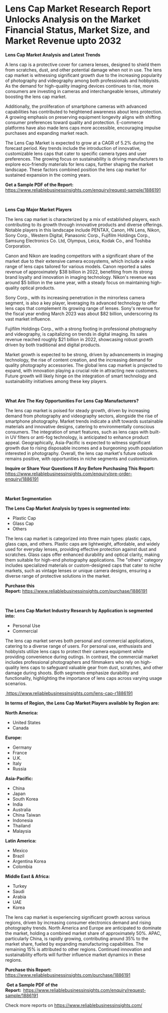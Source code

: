 <p><h1>Lens Cap Market Research Report Unlocks Analysis on the Market Financial Status, Market Size, and Market Revenue upto 2032</h1></p><p><strong>Lens Cap Market Analysis and Latest Trends</strong></p>
<p><p>A lens cap is a protective cover for camera lenses, designed to shield them from scratches, dust, and other potential damage when not in use. The lens cap market is witnessing significant growth due to the increasing popularity of photography and videography among both professionals and hobbyists. As the demand for high-quality imaging devices continues to rise, more consumers are investing in cameras and interchangeable lenses, ultimately boosting the lens cap market.</p><p>Additionally, the proliferation of smartphone cameras with advanced capabilities has contributed to heightened awareness about lens protection. A growing emphasis on preserving equipment longevity aligns with shifting consumer preferences toward quality and protection. E-commerce platforms have also made lens caps more accessible, encouraging impulse purchases and expanding market reach.</p><p>The Lens Cap Market is expected to grow at a CAGR of 5.2% during the forecast period. Key trends include the introduction of innovative, customizable lens caps that cater to specific camera types and user preferences. The growing focus on sustainability is driving manufacturers to explore eco-friendly materials for lens caps, further shaping the market landscape. These factors combined position the lens cap market for sustained expansion in the coming years.</p></p>
<p><strong>Get a Sample PDF of the Report:&nbsp;</strong> <a href="https://www.reliablebusinessinsights.com/enquiry/request-sample/1886191?utm_campaign=3003&utm_medium=2&utm_source=Github&utm_content=ia&utm_term=05042025&utm_id=lens-cap">https://www.reliablebusinessinsights.com/enquiry/request-sample/1886191</a></p>
<p>&nbsp;</p>
<p><strong>Lens Cap Major Market Players</strong></p>
<p><p>The lens cap market is characterized by a mix of established players, each contributing to its growth through innovative products and diverse offerings. Notable players in this landscape include PENTAX, Canon, HN Lens, Nikon, Sony Corp., Western Digital, Panasonic Corp., Fujifilm Holdings Corp., Samsung Electronics Co. Ltd, Olympus, Leica, Kodak Co., and Toshiba Corporation.</p><p>Canon and Nikon are leading competitors with a significant share of the market due to their extensive camera ecosystems, which include a wide range of lens caps tailored for various models. Canon reported a sales revenue of approximately $38 billion in 2022, benefiting from its strong brand loyalty and innovation in imaging technology. Nikon's revenue was around $5 billion in the same year, with a steady focus on maintaining high-quality optical products.</p><p>Sony Corp., with its increasing penetration in the mirrorless camera segment, is also a key player, leveraging its advanced technology to offer lens caps that complement its growing range of lenses. Sony's revenue for the fiscal year ending March 2023 was about $82 billion, underscoring its vast market influence.</p><p>Fujifilm Holdings Corp., with a strong footing in professional photography and videography, is capitalizing on trends in digital imaging. Its sales revenue reached roughly $21 billion in 2022, showcasing robust growth driven by both traditional and digital products.</p><p>Market growth is expected to be strong, driven by advancements in imaging technology, the rise of content creation, and the increasing demand for quality photography accessories. The global lens cap market is projected to expand, with innovation playing a crucial role in attracting new customers. Future growth will likely hinge on the integration of smart technology and sustainability initiatives among these key players.</p></p>
<p>&nbsp;</p>
<p><strong>What Are The Key Opportunities For Lens Cap Manufacturers?</strong></p>
<p><p>The lens cap market is poised for steady growth, driven by increasing demand from photography and videography sectors, alongside the rise of smartphone photography. Market trends indicate a shift towards sustainable materials and innovative designs, catering to environmentally conscious consumers. The integration of smart features, such as lens caps with built-in UV filters or anti-fog technology, is anticipated to enhance product appeal. Geographically, Asia-Pacific is expected to witness significant growth due to rising disposable incomes and a burgeoning youth population interested in photography. Overall, the lens cap market's future outlook remains positive, with opportunities in niche segments and customization.</p></p>
<p><strong>Inquire or Share Your Questions If Any Before Purchasing This Report:</strong> <a href="https://www.reliablebusinessinsights.com/enquiry/pre-order-enquiry/1886191?utm_campaign=3003&utm_medium=2&utm_source=Github&utm_content=ia&utm_term=05042025&utm_id=lens-cap">https://www.reliablebusinessinsights.com/enquiry/pre-order-enquiry/1886191</a></p>
<p>&nbsp;</p>
<p><strong>Market Segmentation</strong></p>
<p><strong>The Lens Cap Market Analysis by types is segmented into:</strong></p>
<p><ul><li>Plastic Cap</li><li>Glass Cap</li><li>Others</li></ul></p>
<p><p>The lens cap market is categorized into three main types: plastic caps, glass caps, and others. Plastic caps are lightweight, affordable, and widely used for everyday lenses, providing effective protection against dust and scratches. Glass caps offer enhanced durability and optical clarity, making them suitable for high-end photography applications. The "others" category includes specialized materials or custom-designed caps that cater to niche markets, such as vintage lenses or unique camera designs, ensuring a diverse range of protective solutions in the market.</p></p>
<p><strong>Purchase this Report:&nbsp;</strong><a href="https://www.reliablebusinessinsights.com/purchase/1886191?utm_campaign=3003&utm_medium=2&utm_source=Github&utm_content=ia&utm_term=05042025&utm_id=lens-cap">https://www.reliablebusinessinsights.com/purchase/1886191</a></p>
<p>&nbsp;</p>
<p><strong>The Lens Cap Market Industry Research by Application is segmented into:</strong></p>
<p><ul><li>Personal Use</li><li>Commercial</li></ul></p>
<p><p>The lens cap market serves both personal and commercial applications, catering to a diverse range of users. For personal use, enthusiasts and hobbyists utilize lens caps to protect their camera equipment while providing convenience during outings. In contrast, the commercial market includes professional photographers and filmmakers who rely on high-quality lens caps to safeguard valuable gear from dust, scratches, and other damage during shoots. Both segments emphasize durability and functionality, highlighting the importance of lens caps across varying usage scenarios.</p></p>
<p><a href="https://www.reliablebusinessinsights.com/lens-cap-r1886191?utm_campaign=3003&utm_medium=2&utm_source=Github&utm_content=ia&utm_term=05042025&utm_id=lens-cap">&nbsp;https://www.reliablebusinessinsights.com/lens-cap-r1886191</a></p>
<p><strong>In terms of Region, the Lens Cap Market Players available by Region are:</strong></p>
<p>
    <p> <strong> North America: </strong>
        <ul>
            <li>United States</li>
            <li>Canada</li>
        </ul>
        </p> 
    <p> <strong> Europe: </strong>
        <ul>
            <li>Germany</li>
            <li>France</li>
            <li>U.K.</li>
            <li>Italy</li>
            <li>Russia</li>
        </ul>
        </p> 
    <p> <strong> Asia-Pacific: </strong>
        <ul>
            <li>China</li>
            <li>Japan</li>
            <li>South Korea</li>
            <li>India</li>
            <li>Australia</li>
            <li>China Taiwan</li>
            <li>Indonesia</li>
            <li>Thailand</li>
            <li>Malaysia</li>
        </ul>
        </p> 
    <p> <strong> Latin America: </strong>
        <ul>
            <li>Mexico</li>
            <li>Brazil</li>
            <li>Argentina Korea</li>
            <li>Colombia</li>
        </ul>
        </p> 
    <p> <strong> Middle East & Africa: </strong>
        <ul>
            <li>Turkey</li>
            <li>Saudi</li>
            <li>Arabia</li>
            <li>UAE</li>
            <li>Korea</li>
        </ul>
    </p>
    </p>
<p><p>The lens cap market is experiencing significant growth across various regions, driven by increasing consumer electronics demand and rising photography trends. North America and Europe are anticipated to dominate the market, holding a combined market share of approximately 50%. APAC, particularly China, is rapidly growing, contributing around 35% to the market share, fueled by expanding manufacturing capabilities. The remaining 15% is attributed to other regions. Continued innovation and sustainability efforts will further influence market dynamics in these regions.</p></p>
<p><strong>Purchase this Report: </strong><a href="https://www.reliablebusinessinsights.com/purchase/1886191?utm_campaign=3003&utm_medium=2&utm_source=Github&utm_content=ia&utm_term=05042025&utm_id=lens-cap">https://www.reliablebusinessinsights.com/purchase/1886191</a></p>
<p>&nbsp;<strong>Get a Sample PDF of the Report:&nbsp;&nbsp;</strong><a href="https://www.reliablebusinessinsights.com/enquiry/request-sample/1886191?utm_campaign=3003&utm_medium=2&utm_source=Github&utm_content=ia&utm_term=05042025&utm_id=lens-cap">https://www.reliablebusinessinsights.com/enquiry/request-sample/1886191</a></p>
<p><strong></strong></p>
<p>Check more reports on <a href="https://www.reliablebusinessinsights.com/?utm_campaign=3003&utm_medium=2&utm_source=Github&utm_content=ia&utm_term=05042025&utm_id=lens-cap">https://www.reliablebusinessinsights.com/</a></p>